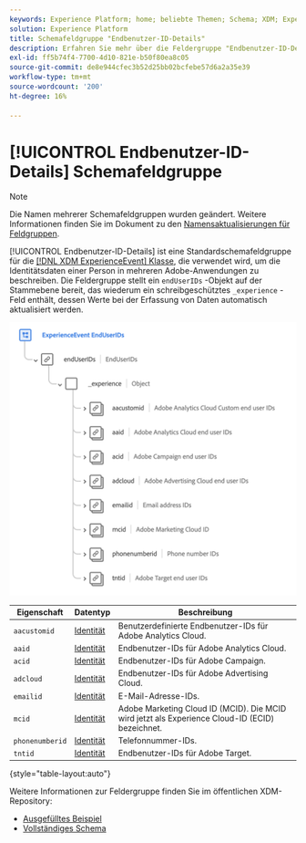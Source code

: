 ```yaml
---
keywords: Experience Platform; home; beliebte Themen; Schema; XDM; ExperienceEvent; Felder; Schemas; Schemas; Schema-Design; Feldergruppe; Feldergruppe; Endbenutzer; Endbenutzer; Endbenutzer; ID;
solution: Experience Platform
title: Schemafeldgruppe "Endbenutzer-ID-Details"
description: Erfahren Sie mehr über die Feldergruppe "Endbenutzer-ID-Details".
exl-id: ff5b74f4-7700-4d10-821e-b50f80ea8c05
source-git-commit: de8e944cfec3b52d25bb02bcfebe57d6a2a35e39
workflow-type: tm+mt
source-wordcount: '200'
ht-degree: 16%

---
```



# [!UICONTROL Endbenutzer-ID-Details] Schemafeldgruppe

>[!NOTE]
>
>Die Namen mehrerer Schemafeldgruppen wurden geändert. Weitere Informationen finden Sie im Dokument zu den [Namensaktualisierungen für Feldgruppen](../name-updates.md).

[!UICONTROL Endbenutzer-ID-Details] ist eine Standardschemafeldgruppe für die [[!DNL XDM ExperienceEvent] Klasse](../../classes/experienceevent.md), die verwendet wird, um die Identitätsdaten einer Person in mehreren Adobe-Anwendungen zu beschreiben. Die Feldergruppe stellt ein `endUserIDs` -Objekt auf der Stammebene bereit, das wiederum ein schreibgeschütztes `_experience` -Feld enthält, dessen Werte bei der Erfassung von Daten automatisch aktualisiert werden.

<img src="../../images/field-groups/enduserids.png" width="700" /><br />

| Eigenschaft | Datentyp | Beschreibung |
| --- | --- | --- |
| `aacustomid` | [Identität](../../data-types/identity.md) | Benutzerdefinierte Endbenutzer-IDs für Adobe Analytics Cloud. |
| `aaid` | [Identität](../../data-types/identity.md) | Endbenutzer-IDs für Adobe Analytics Cloud. |
| `acid` | [Identität](../../data-types/identity.md) | Endbenutzer-IDs für Adobe Campaign. |
| `adcloud` | [Identität](../../data-types/identity.md) | Endbenutzer-IDs für Adobe Advertising Cloud. |
| `emailid` | [Identität](../../data-types/identity.md) | E-Mail-Adresse-IDs. |
| `mcid` | [Identität](../../data-types/identity.md) | Adobe Marketing Cloud ID (MCID). Die MCID wird jetzt als Experience Cloud-ID (ECID) bezeichnet. |
| `phonenumberid` | [Identität](../../data-types/identity.md) | Telefonnummer-IDs. |
| `tntid` | [Identität](../../data-types/identity.md) | Endbenutzer-IDs für Adobe Target. |

{style="table-layout:auto"}

Weitere Informationen zur Feldergruppe finden Sie im öffentlichen XDM-Repository:

* [Ausgefülltes Beispiel](https://github.com/adobe/xdm/blob/master/components/fieldgroups/experience-event/experienceevent-enduserids.example.1.json)
* [Vollständiges Schema](https://github.com/adobe/xdm/blob/master/components/fieldgroups/experience-event/experienceevent-enduserids.schema.json)
